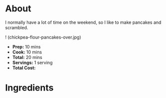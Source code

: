 # About

I normally have a lot of time on the weekend, so I like to make pancakes and scrambled.

! (chickpea-flour-pancakes-over.jpg)

- **Prep:** 10 mins
- **Cook:** 10 mins
- **Total:** 20 mins
- **Servings:** 1 serving
- **Total Cost:** 

# Ingredients
